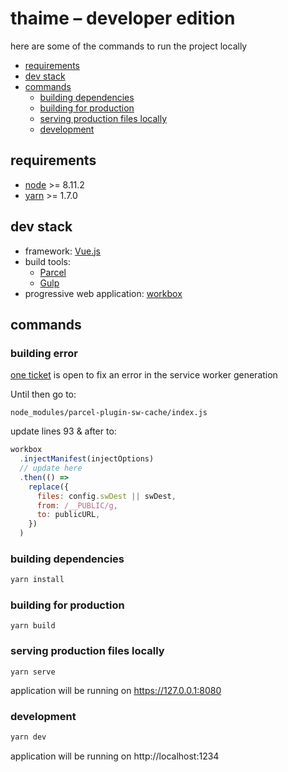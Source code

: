 # thaime – developer edition

here are some of the commands to run the project locally

<!-- START doctoc generated TOC please keep comment here to allow auto update -->
<!-- DON'T EDIT THIS SECTION, INSTEAD RE-RUN doctoc TO UPDATE -->


- [requirements](#requirements)
- [dev stack](#dev-stack)
- [commands](#commands)
  - [building dependencies](#building-dependencies)
  - [building for production](#building-for-production)
  - [serving production files locally](#serving-production-files-locally)
  - [development](#development)

<!-- END doctoc generated TOC please keep comment here to allow auto update -->

## requirements

- [node](http://nodejs.org/download/) >= 8.11.2
- [yarn](https://yarnpkg.com/lang/en/) >= 1.7.0

## dev stack

- framework: [Vue.js](https://vuejs.org/)
- build tools:
  - [Parcel](https://parceljs.org/)
  - [Gulp](https://gulpjs.com/)
- progressive web application: [workbox](https://developers.google.com/web/tools/workbox/)

## commands

### building error

[one ticket](https://github.com/mischnic/parcel-plugin-sw-cache/issues/15) is open to fix an error in the service worker generation

Until then go to: 

```
node_modules/parcel-plugin-sw-cache/index.js
```
update lines 93 & after to:

```js
workbox
  .injectManifest(injectOptions)
  // update here
  .then(() =>
    replace({
      files: config.swDest || swDest,
      from: /__PUBLIC/g,
      to: publicURL,
    })
  )
```

### building dependencies

```sh
yarn install
```

### building for production

```
yarn build
```

### serving production files locally

```
yarn serve
```

application will be running on  https://127.0.0.1:8080

### development

```sh
yarn dev
```

application will be running on http://localhost:1234
